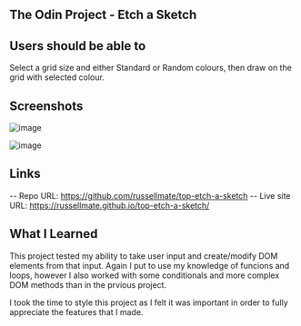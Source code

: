 ## The Odin Project - Etch a Sketch

## Users should be able to

Select a grid size and either Standard or Random colours, then draw on the grid with selected colour.

## Screenshots

![image](https://user-images.githubusercontent.com/87971535/214403395-025234a5-0311-4b1c-8643-5b74a915da67.png)

![image](https://user-images.githubusercontent.com/87971535/214403709-15bf52ba-4824-4255-a5ef-ecdf6a1f3157.png)

## Links

-- Repo URL: https://github.com/russellmate/top-etch-a-sketch
-- Live site URL: https://russellmate.github.io/top-etch-a-sketch/

## What I Learned

This project tested my ability to take user input and create/modify DOM elements from that input. Again I put to use my knowledge of funcions and loops, however I also worked with some conditionals and more complex DOM methods than in the prvious project.

I took the time to style this project as I felt it was important in order to fully appreciate the features that I made.
